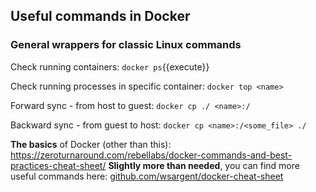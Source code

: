 
## Useful commands in Docker

### General wrappers for classic Linux commands

Check running containers:
`docker ps`{{execute}}

Check running processes in specific container:
`docker top <name>`

Forward sync - from host to guest:
`docker cp ./ <name>:/`

Backward sync - from guest to host:
`docker cp <name>:/<some_file> ./`
  

**The basics** of Docker (other than this): https://zeroturnaround.com/rebellabs/docker-commands-and-best-practices-cheat-sheet/
**Slightly more than needed**, you can find more useful commands here: [github.com/wsargent/docker-cheat-sheet](https://github.com/wsargent/docker-cheat-sheet)


